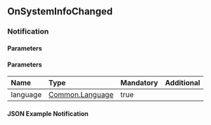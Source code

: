 ## OnSystemInfoChanged


### Notification

#### Parameters

#### Parameters

|Name|Type|Mandatory|Additional|
|:---|:---|:--------|:---------|
|language|[Common.Language](../../Common/Enums/index.md#language)|true||

#### JSON Example Notification
```json

```
